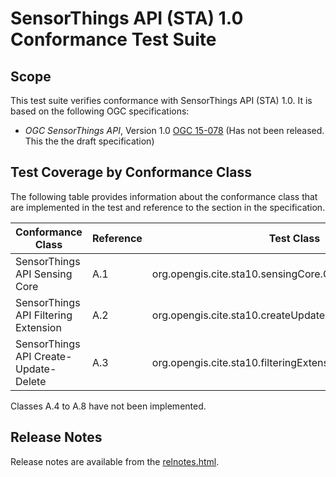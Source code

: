 #  SensorThings API (STA) 1.0 Conformance Test Suite
## Scope
This test suite verifies conformance with SensorThings API (STA) 1.0. It is based on the following OGC specifications:

  * _OGC SensorThings API_, Version 1.0 [OGC 15-078](https://portal.opengeospatial.org/files/?artifact_id=64146) (Has not been released. This the the draft specification)

## Test Coverage by Conformance Class

The following table provides information about the conformance class that are
implemented in the test and reference to the section in the specification.


| Conformance Class                     | Reference | Test Class                                                 |
|---------------------------------------|-----------|------------------------------------------------------------|
| SensorThings API Sensing Core         | A.1       | org.opengis.cite.sta10.sensingCore.Capability1Tests        |
| SensorThings API Filtering Extension  | A.2       | org.opengis.cite.sta10.createUpdateDelete.Capability2Tests |
| SensorThings API Create-Update-Delete | A.3       | org.opengis.cite.sta10.filteringExtension.Capability3Tests |

Classes A.4 to A.8 have not been implemented.


## Release Notes

Release notes are available from the [relnotes.html](relnotes.html).
